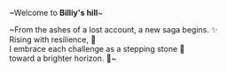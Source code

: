 ~Welcome to **Billiy's hill**~

~From the ashes of a lost account, a new saga begins. ✨  
Rising with resilience, 💪  
I embrace each challenge as a stepping stone 🌱  
toward a brighter horizon. 🌅~
